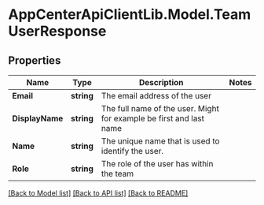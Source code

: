 # AppCenterApiClientLib.Model.TeamUserResponse
## Properties

Name | Type | Description | Notes
------------ | ------------- | ------------- | -------------
**Email** | **string** | The email address of the user | 
**DisplayName** | **string** | The full name of the user. Might for example be first and last name | 
**Name** | **string** | The unique name that is used to identify the user. | 
**Role** | **string** | The role of the user has within the team | 

[[Back to Model list]](../README.md#documentation-for-models) [[Back to API list]](../README.md#documentation-for-api-endpoints) [[Back to README]](../README.md)

